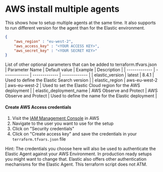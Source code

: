 # AWS install multiple agents

This shows how to setup multiple agents at the same time. It also supports to run different version for the agent than for the Elastic environment.

```json
{
	"aws_region" : "eu-west-2",	 
	"aws_access_key" : "<YOUR ACCESS KEY>",
	"aws_secret_key" : "<YOUR SECRET KEY>"
}
```

List of other optional parameters that can be added to terraform.tfvars.json 
| Parameter Name  | Default value | Example | Description |
| ------------- | ------------- | ------------- | ------------- |
| elastic_version  | latest  | 8.4.1  | Used to define the Elastic Search version  |
| elastic_region  | aws-eu-west-2  | aws-eu-west-2  | Used to set the Elastic Cloud region for the AWS deployment  |
| elastic_deployment_name  | AWS Observe and Protect  | AWS Observe and Protect  | Used to define the name for the Elastic deployment  |


#### Create AWS Access credentials

1. Visit the [IAM Management Console](https://us-east-1.console.aws.amazon.com/iam/home) in AWS
2. Navigate to the user you want to use for the setup
3. Click on "Security credentials"
4. Click on "Create access key" and save the credentials in your `terraform.tfvars.json` file

Hint: The credentials you choose here will also be used to authenticate the Elastic Agent against your AWS Environment. In production ready setups you might want to change that. Elastic also offers other authentication mechanisms for the Elastic Agent. This terraform script does not ATM.


 
